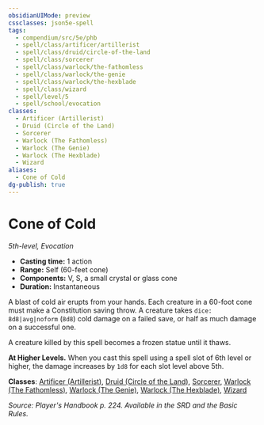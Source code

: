 ```yaml
---
obsidianUIMode: preview
cssclasses: json5e-spell
tags:
  - compendium/src/5e/phb
  - spell/class/artificer/artillerist
  - spell/class/druid/circle-of-the-land
  - spell/class/sorcerer
  - spell/class/warlock/the-fathomless
  - spell/class/warlock/the-genie
  - spell/class/warlock/the-hexblade
  - spell/class/wizard
  - spell/level/5
  - spell/school/evocation
classes:
  - Artificer (Artillerist)
  - Druid (Circle of the Land)
  - Sorcerer
  - Warlock (The Fathomless)
  - Warlock (The Genie)
  - Warlock (The Hexblade)
  - Wizard
aliases:
  - Cone of Cold
dg-publish: true
---
```

# Cone of Cold
*5th-level, Evocation*  

- **Casting time:** 1 action
- **Range:** Self (60-feet cone)
- **Components:** V, S, a small crystal or glass cone
- **Duration:** Instantaneous

A blast of cold air erupts from your hands. Each creature in a 60-foot cone must make a Constitution saving throw. A creature takes `dice: 8d8|avg|noform` (`8d8`) cold damage on a failed save, or half as much damage on a successful one.

A creature killed by this spell becomes a frozen statue until it thaws.

**At Higher Levels.** When you cast this spell using a spell slot of 6th level or higher, the damage increases by `1d8` for each slot level above 5th.

**Classes**: [Artificer (Artillerist)](/Admin/CLI/classes/artificer-artillerist-tce.md), [Druid (Circle of the Land)](/Admin/CLI/classes/druid-circle-of-the-land.md), [Sorcerer](/Admin/CLI/classes/sorcerer.md), [Warlock (The Fathomless)](/Admin/CLI/classes/warlock-the-fathomless-tce.md), [Warlock (The Genie)](/Admin/CLI/classes/warlock-the-genie-tce.md), [Warlock (The Hexblade)](/Admin/CLI/classes/warlock-the-hexblade-xge.md), [Wizard](/Admin/CLI/classes/wizard.md)

*Source: Player's Handbook p. 224. Available in the SRD and the Basic Rules.*